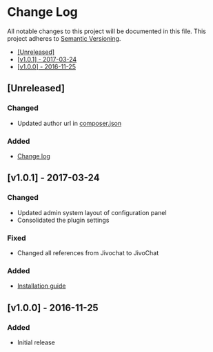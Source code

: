 # Change Log

All notable changes to this project will be documented in this file.
This project adheres to [Semantic Versioning](http://semver.org/).

 * [\[Unreleased\]](#unreleased)
 * [\[v1.0.1\] - 2017-03-24](#v101---2017-03-24)
 * [\[v1.0.0\] - 2016-11-25](#v100---2016-11-25)

## [Unreleased]

### Changed

 - Updated author url in [composer.json](./composer.json)

### Added

 - [Change log](./CHANGELOG.md)

## [v1.0.1] - 2017-03-24

### Changed

 - Updated admin system layout of configuration panel
 - Consolidated the plugin settings

### Fixed

 - Changed all references from Jivochat to JivoChat

### Added

 - [Installation guide](./Installation.md)

## [v1.0.0] - 2016-11-25

### Added

 - Initial release
